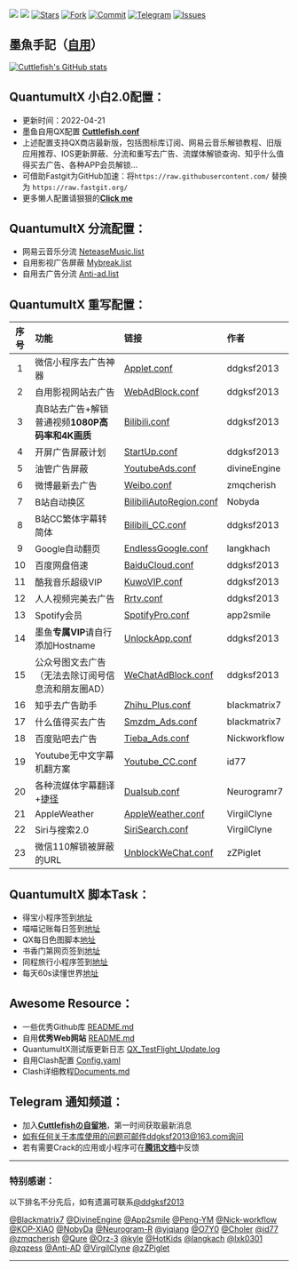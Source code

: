 [![](https://tokei.rs/b1/github/ddgksf2013/Cuttlefish?category=code)](https://tokei.rs/b1/github/ddgksf2013/Cuttlefish?category=code)
![](https://visitor-badge.glitch.me/badge?page_id=ddgksf2013.Cuttlefish) 
[![Stars](https://img.shields.io/github/stars/ddgksf2013/Cuttlefish)](https://github.com/ddgksf2013/Cuttlefish/stargazers)
[![Fork](https://img.shields.io/github/forks/ddgksf2013/Cuttlefish)](https://github.com/ddgksf2013/Cuttlefish/network/members)
[![Commit](https://img.shields.io/github/commit-activity/m/ddgksf2013/Cuttlefish?label=Commits)](https://github.com/ddgksf2013/Cuttlefish/commits/master)
[![Telegram](https://img.shields.io/badge/Telegram-Channel-33A8E3)](https://t.me/ddgksf2021)
[![Issues](https://img.shields.io/github/issues/ddgksf2013/Cuttlefish)](https://github.com/ddgksf2013/Cuttlefish/issues)


## 墨魚手記（[自用](https://github.com/ddgksf2013/Cuttlefish/blob/master/Rewrite/README.md "感谢赞助")）
[![Cuttlefish's GitHub stats](https://github-readme-stats.vercel.app/api?username=ddgksf2013&show_icons=true&count_private=true&theme=vue)](https://github.com/ddgksf2013/Cuttlefish)


## QuantumultX 小白2.0配置：
* 更新时间：2022-04-21
* 墨鱼自用QX配置 [**Cuttlefish.conf**](https://github.com/ddgksf2013/Cuttlefish/raw/master/Profile/QuantumultX.conf) 
* 上述配置支持QX商店最新版，包括图标库订阅、网易云音乐解锁教程、旧版应用推荐、IOS更新屏蔽、分流和重写去广告、流媒体解锁查询、知乎什么值得买去广告、各种APP会员解锁...
* 可借助Fastgit为GitHub加速：将```https://raw.githubusercontent.com/``` 替换为 ```https://raw.fastgit.org/```
* 更多懒人配置请狠狠的[**Click me**](https://github.com/ddgksf2013/Cuttlefish/blob/master/Profile/README.md)

## QuantumultX 分流配置：
* 网易云音乐分流 [NeteaseMusic.list](https://github.com/ddgksf2013/Cuttlefish/raw/master/Filter/NeteaseMusic.list)
* 自用影视广告屏蔽 [Mybreak.list](https://github.com/ddgksf2013/Cuttlefish/raw/master/Filter/Mybreak.list)
* 自用去广告分流 [Anti-ad.list](https://anti-ad.net/surge2.txt)

## QuantumultX 重写配置：
| 序号   | 功能   | 链接   | 作者    |
| :----: | :----- | :----- | :----- |
| 1 | 微信小程序去广告神器 | [Applet.conf](https://github.com/ddgksf2013/Cuttlefish/raw/master/Applet/QuanX.conf) |  ddgksf2013 |
| 2 | 自用影视网站去广告 | [WebAdBlock.conf](https://github.com/ddgksf2013/Cuttlefish/raw/master/Html/WebAdBlock.conf) | ddgksf2013 |
| 3 | 真B站去广告+解锁普通视频**1080P高码率和4K画质**| [Bilibili.conf](https://github.com/ddgksf2013/Cuttlefish/raw/master/Rewrite/AdBlock/Bilibili.conf) | ddgksf2013 |
| 4 | 开屏广告屏蔽计划 | [StartUp.conf](https://github.com/ddgksf2013/Cuttlefish/raw/master/Rewrite/AdBlock/StartUp.conf) | ddgksf2013 |
| 5 | 油管广告屏蔽 | [YoutubeAds.conf](https://github.com/ddgksf2013/Cuttlefish/raw/master/Rewrite/AdBlock/YoutubeAds.conf) | divineEngine |
| 6 | 微博最新去广告 | [Weibo.conf](https://github.com/ddgksf2013/Cuttlefish/raw/master/Rewrite/AdBlock/Weibo.conf) | zmqcherish |
| 7 | B站自动换区 | [BilibiliAutoRegion.conf](https://github.com/ddgksf2013/Cuttlefish/raw/master/Rewrite/Function/BilibiliAutoRegion.conf) | Nobyda |
| 8 | B站CC繁体字幕转简体 | [Bilibili_CC.conf](https://github.com/ddgksf2013/Cuttlefish/raw/master/Rewrite/Function/Bilibili_CC.conf) | ddgksf2013 |
| 9 | Google自动翻页 | [EndlessGoogle.conf](https://github.com/ddgksf2013/Cuttlefish/raw/master/Rewrite/Function/EndlessGoogle.conf) | langkhach |
| 10 | 百度网盘倍速 | [BaiduCloud.conf](https://github.com/ddgksf2013/Cuttlefish/raw/master/Rewrite/UnlockVip/BaiduCloud.conf) | ddgksf2013 |
| 11 | 酷我音乐超级VIP | [KuwoVIP.conf](https://github.com/ddgksf2013/Cuttlefish/raw/master/Rewrite/UnlockVip/Kuwo.conf) | ddgksf2013 |
| 12 | 人人视频完美去广告 | [Rrtv.conf](https://github.com/ddgksf2013/Cuttlefish/raw/master/Rewrite/UnlockVip/Rrtv.conf) | ddgksf2013 |
| 13 | Spotify会员 | [SpotifyPro.conf](https://github.com/ddgksf2013/Cuttlefish/raw/master/Rewrite/UnlockVip/Spotify.conf) | app2smile |
| 14 | 墨鱼**专属VIP**请自行添加Hostname | [UnlockApp.conf](https://github.com/ddgksf2013/Cuttlefish/raw/master/Rewrite/UnlockApp.conf) | ddgksf2013 |
| 15 | 公众号图文去广告（无法去除订阅号信息流和朋友圈AD） | [WeChatAdBlock.conf](https://github.com/ddgksf2013/Cuttlefish/raw/master/Rewrite/AdBlock/WeChat.conf) | ddgksf2013 |
| 16 | 知乎去广告助手 | [Zhihu_Plus.conf](https://raw.githubusercontent.com/blackmatrix7/ios_rule_script/master/script/zhihu/zhihu_plus.qxrewrite) | blackmatrix7 |
| 17 | 什么值得买去广告 | [Smzdm_Ads.conf](https://raw.githubusercontent.com/blackmatrix7/ios_rule_script/master/script/smzdm/smzdm_remove_ads.qxrewrite) | blackmatrix7 |
| 18 | 百度贴吧去广告 | [Tieba_Ads.conf](https://raw.githubusercontent.com/Nick-workflow/script-test/main/bdtb/tb-ad.conf) | Nickworkflow |
| 19 | Youtube无中文字幕机翻方案 | [Youtube_CC.conf](https://raw.githubusercontent.com/id77/QuantumultX/master/rewrite/Youtube_CC.conf#out=Hant) | id77 |
| 20 | 各种流媒体字幕翻译+[捷径](https://www.icloud.com/shortcuts/8ec4a2a3af514282bf27a11050f39fc2) | [Dualsub.conf](https://raw.githubusercontent.com/Neurogram-R/Quantumult-X/main/snippet/Dualsub.snippet) | Neurogramr7 |
|  21  | AppleWeather   | [AppleWeather.conf](https://github.com/VirgilClyne/iRingo/raw/beta/qxrewrite/Weather.beta.qxrewrite) | VirgilClyne |
|  22  | Siri与搜索2.0   | [SiriSearch.conf](https://github.com/VirgilClyne/iRingo/raw/main/qxrewrite/Siri.qxrewrite) | VirgilClyne |
|  23  | 微信110解锁被屏蔽的URL   | [UnblockWeChat.conf](https://github.com/zZPiglet/Task/raw/master/UnblockURLinWeChat.conf) | zZPiglet |

## QuantumultX 脚本Task：
* 得宝小程序签到[地址](https://github.com/ddgksf2013/Cuttlefish/raw/master/Script/debao.js)
* 喵喵记账每日签到[地址](https://github.com/ddgksf2013/Cuttlefish/raw/master/Script/mmjz.js)
* QX每日色图脚本[地址](https://github.com/ddgksf2013/Cuttlefish/raw/master/Script/setu.js)
* 书香门第网页签到[地址](https://github.com/ddgksf2013/Cuttlefish/raw/master/Script/shuxiangmendi.js)
* 同程旅行小程序签到[地址](https://github.com/ddgksf2013/Cuttlefish/raw/master/Script/tclx.js)
* 每天60s读懂世界[地址](https://github.com/ddgksf2013/Cuttlefish/raw/master/Script/60s.js)

## Awesome Resource：
* 一些优秀Github库 [README.md](https://github.com/ddgksf2013/Cuttlefish/blob/master/Github/README.md)
* 自用**优秀Web网站** [README.md](https://github.com/ddgksf2013/Cuttlefish/blob/master/Html/README.md)
* QuantumultX测试版更新日志 [QX_TestFlight_Update.log](https://github.com/ddgksf2013/Cuttlefish/raw/master/Profile/QX_TestFlight_Update.log)
* 自用Clash配置 [Config.yaml](https://github.com/ddgksf2013/Cuttlefish/raw/master/Profile/Config.yaml)
* Clash详细教程[Documents.md](https://docs.cfw.lbyczf.com/contents/quickstart.html)

## Telegram 通知频道：
* 加入[**Cuttlefishの自留地**](https://t.me/ddgksf2021)，第一时间获取最新消息
* 如有任何关于本库使用的问题可邮件ddgksf2013@163.com询问
* 若有需要Crack的应用或小程序可在[**腾讯文档**](https://docs.qq.com/sheet/DYmRTQXpVY0hNcGls?tab=BB08J2)中反馈


---------------------------------------------------------------------------------------------------------------------------------------------------------------------------------

### 特别感谢：

以下排名不分先后，如有遗漏可联系[@ddgksf2013](https://t.me/ddgksf)

[@Blackmatrix7](https://github.com/blackmatrix7/ios_rule_script) [@DivineEngine](https://github.com/DivineEngine) [@App2smile](https://github.com/app2smile/rules)  [@Peng-YM](https://github.com/Peng-YM) [@Nick-workflow](https://github.com/Nick-workflow) [@KOP-XIAO](https://github.com/KOP-XIAO) [@NobyDa](https://github.com/NobyDa) [@Neurogram-R](https://github.com/Neurogram-R) [@yjqiang](https://github.com/yjqiang) [@O7Y0](https://github.com/O7Y0) [@Choler](https://github.com/Choler) [@id77](https://github.com/id77) [@zmqcherish](https://github.com/zmqcherish) [@Qure](https://github.com/Koolson/Qure) [@Orz-3](https://github.com/Orz-3) [@kyle](https://github.com/Xirou) [@HotKids](https://github.com/hotKids) [@langkach](https://github.com/langkhach270389) [@lxk0301](https://github.com/lxk0301) [@zqzess](https://github.com/zqzess/rule_for_quantumultX) [@Anti-AD](https://github.com/privacy-protection-tools/anti-AD) [@VirgilClyne](https://github.com/VirgilClyne) [@zZPiglet](https://github.com/zZPiglet/Task/tree/master) 

---------------------------------------------------------------------------------------------------------------------------------------------------------------------------------

